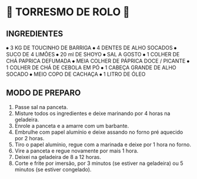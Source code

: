 # :pig: TORRESMO DE ROLO :pig:

## INGREDIENTES

⦁	3 KG DE TOUCINHO DE BARRIGA
⦁	4 DENTES DE ALHO SOCADOS
⦁	SUCO DE 4 LIMÕES
⦁	20 ml DE SHOYO
⦁	SAL A GOSTO
⦁	1 COLHER DE CHÁ PAPRICA DEFUMADA
⦁	MEIA COLHER DE PÁPRICA DOCE / PICANTE
⦁	1 COLHER DE CHÁ DE CEBOLA EM PÓ
⦁	1 CABEÇA GRANDE DE ALHO SOCADO
⦁	MEIO COPO DE CACHAÇA
⦁	1 LITRO DE ÓLEO

## MODO DE PREPARO

1.	Passe sal na panceta.
2.	Misture todos os ingredientes e deixe marinando por 4 horas na geladeira.
3.	Enrole a panceta e a amarre com um barbante.
4.	Embrulhe com papel alumínio e deixe assando no forno pré aquecido por 2 horas.
5.	Tiro o papel alumínio, regue com a marinada e deixe por 1 hora no forno.
6.	Vire a panceta e regue novamente por mais 1 hora.
7.	Deixei na geladeira de 8 a 12 horas.
8.	Corte e frite por imersão, por 3 minutos (se estiver na geladeira) ou 5 minutos (se estiver congelado).
